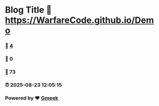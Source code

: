 # Blog Title :link: https://WarfareCode.github.io/Demo 
### :page_facing_up: [4](https://WarfareCode.github.io/Demo/tag.html) 
### :speech_balloon: 0 
### :hibiscus: 73 
### :alarm_clock: 2025-08-23 12:05:15 
### Powered by :heart: [Gmeek](https://github.com/Meekdai/Gmeek)
